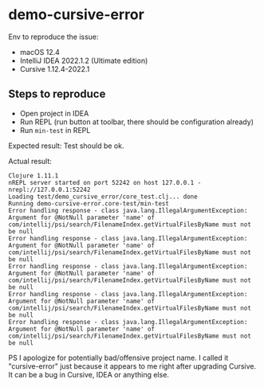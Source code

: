 # demo-cursive-error

Env to reproduce the issue:
- macOS 12.4
- IntelliJ IDEA 2022.1.2 (Ultimate edition)
- Cursive 1.12.4-2022.1 

## Steps to reproduce

- Open project in IDEA
- Run REPL (run button at toolbar, there should be configuration already)
- Run `min-test` in REPL

Expected result:
  Test should be ok.

Actual result:
```
Clojure 1.11.1
nREPL server started on port 52242 on host 127.0.0.1 - nrepl://127.0.0.1:52242
Loading test/demo_cursive_error/core_test.clj... done
Running demo-cursive-error.core-test/min-test
Error handling response - class java.lang.IllegalArgumentException: Argument for @NotNull parameter 'name' of com/intellij/psi/search/FilenameIndex.getVirtualFilesByName must not be null
Error handling response - class java.lang.IllegalArgumentException: Argument for @NotNull parameter 'name' of com/intellij/psi/search/FilenameIndex.getVirtualFilesByName must not be null
Error handling response - class java.lang.IllegalArgumentException: Argument for @NotNull parameter 'name' of com/intellij/psi/search/FilenameIndex.getVirtualFilesByName must not be null
Error handling response - class java.lang.IllegalArgumentException: Argument for @NotNull parameter 'name' of com/intellij/psi/search/FilenameIndex.getVirtualFilesByName must not be null
Error handling response - class java.lang.IllegalArgumentException: Argument for @NotNull parameter 'name' of com/intellij/psi/search/FilenameIndex.getVirtualFilesByName must not be null
```
PS I apologize for potentially bad/offensive project name. 
I called it "cursive-error" just because it appears to me right after upgrading Cursive.
It can be a bug in Cursive, IDEA or anything else.
